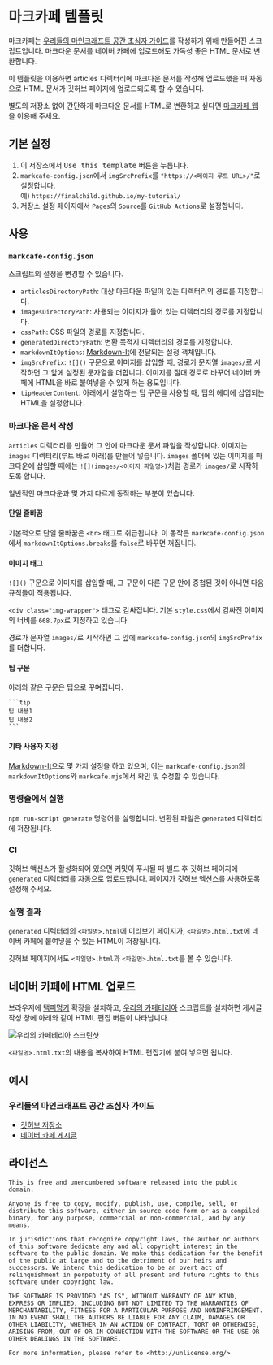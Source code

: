 # 마크카페 템플릿
마크카페는 [우리들의 마인크래프트 공간 초심자 가이드](https://cafe.naver.com/minecraftgame/1677174)를 작성하기 위해 만들어진 스크립트입니다. 마크다운 문서를 네이버 카페에 업로드해도 가독성 좋은 HTML 문서로 변환합니다.

이 템플릿을 이용하면 articles 디렉터리에 마크다운 문서를 작성해 업로드했을 때 자동으로 HTML 문서가 깃허브 페이지에 업로드되도록 할 수 있습니다.

별도의 저장소 없이 간단하게 마크다운 문서를 HTML로 변환하고 싶다면 [마크카페 웹](https://markcafe.finalchild.dev)을 이용해 주세요.

## 기본 설정
1. 이 저장소에서 <kbd><samp>Use this template</samp></kbd> 버튼을 누릅니다.
2. `markcafe-config.json`에서 `imgSrcPrefix`를 `"https://<페이지 루트 URL>/"`로 설정합니다.<br>예) `https://finalchild.github.io/my-tutorial/`
3. 저장소 설정 페이지에서 `Pages`의 `Source`를 `GitHub Actions`로 설정합니다.

## 사용
### `markcafe-config.json`
스크립트의 설정을 변경할 수 있습니다.
* `articlesDirectoryPath`: 대상 마크다운 파일이 있는 디렉터리의 경로를 지정합니다.
* `imagesDirectoryPath`: 사용되는 이미지가 들어 있는 디렉터리의 경로를 지정합니다.
* `cssPath`: CSS 파일의 경로를 지정합니다.
* `generatedDirectoryPath`: 변환 목적지 디렉터리의 경로를 지정합니다.
* `markdownItOptions`: [Markdown-It](https://markdown-it.github.io/)에 전달되는 설정 객체입니다.
* `imgSrcPrefix`: `![]()` 구문으로 이미지를 삽입할 때, 경로가 문자열 `images/`로 시작하면 그 앞에 설정된 문자열을 더합니다. 이미지를 절대 경로로 바꾸어 네이버 카페에 HTML을 바로 붙여넣을 수 있게 하는 용도입니다.
* `tipHeaderContent`: 아래에서 설명하는 팁 구문을 사용할 때, 팁의 헤더에 삽입되는 HTML을 설정합니다.

### 마크다운 문서 작성
`articles` 디렉터리를 만들어 그 안에 마크다운 문서 파일을 작성합니다. 이미지는 `images` 디렉터리(루트 바로 아래)를 만들어 넣습니다. `images` 폴더에 있는 이미지를 마크다운에 삽입할 때에는 `![](images/<이미지 파일명>)`처럼 경로가 `images/`로 시작하도록 합니다.

일반적인 마크다운과 몇 가지 다르게 동작하는 부분이 있습니다.

#### 단일 줄바꿈
기본적으로 단일 줄바꿈은 `<br>` 태그로 취급됩니다. 이 동작은 `markcafe-config.json`에서 `markdownItOptions.breaks`를 `false`로 바꾸면 꺼집니다.

#### 이미지 태그
`![]()` 구문으로 이미지를 삽입할 때, 그 구문이 다른 구문 안에 중첩된 것이 아니면 다음 규칙들이 적용됩니다.

`<div class="img-wrapper">` 태그로 감싸집니다. 기본 `style.css`에서 감싸진 이미지의 너비를 `668.7px`로 지정하고 있습니다.

경로가 문자열 `images/`로 시작하면 그 앞에 `markcafe-config.json`의 `imgSrcPrefix`를 더합니다.

#### 팁 구문
아래와 같은 구문은 팁으로 꾸며집니다.
~~~
```tip
팁 내용1
팁 내용2
```
~~~

#### 기타 사용자 지정
[Markdown-It](https://markdown-it.github.io/)으로 몇 가지 설정을 하고 있으며, 이는 `markcafe-config.json`의 `markdownItOptions`와 `markcafe.mjs`에서 확인 및 수정할 수 있습니다.

### 명령줄에서 실행
`npm run-script generate` 명령어를 실행합니다. 변환된 파일은 `generated` 디렉터리에 저장됩니다.

### CI
깃허브 액션스가 활성화되어 있으면 커밋이 푸시될 때 빌드 후 깃허브 페이지에 `generated` 디렉터리를 자동으로 업로드합니다. 페이지가 깃허브 엑션스를 사용하도록 설정해 주세요.

### 실행 결과
`generated` 디렉터리의 `<파일명>.html`에 미리보기 페이지가, `<파일명>.html.txt`에 네이버 카페에 붙여넣을 수 있는 HTML이 저장됩니다.

깃허브 페이지에서도 `<파일명>.html`과 `<파일명>.html.txt`를 볼 수 있습니다.

## 네이버 카페에 HTML 업로드
브라우저에 [탬퍼멍키](https://www.tampermonkey.net/) 확장을 설치하고, [우리의 카페테리아](https://openuserjs.org/scripts/finalchild/Our_Cafeteria) 스크립트를 설치하면 게시글 작성 창에 아래와 같이 HTML 편집 버튼이 나타납니다.

![우리의 카페테리아 스크린샷](https://i.imgur.com/yauzGbb.png)

`<파일명>.html.txt`의 내용을 복사하여 HTML 편집기에 붙여 넣으면 됩니다.

## 예시
### 우리들의 마인크래프트 공간 초심자 가이드
* [깃허브 저장소](https://github.com/Our-Minecraft-Space/our-mc-tutorial)
* [네이버 카페 게시글](https://cafe.naver.com/minecraftgame/1677174)

## 라이선스
```
This is free and unencumbered software released into the public domain.

Anyone is free to copy, modify, publish, use, compile, sell, or
distribute this software, either in source code form or as a compiled
binary, for any purpose, commercial or non-commercial, and by any
means.

In jurisdictions that recognize copyright laws, the author or authors
of this software dedicate any and all copyright interest in the
software to the public domain. We make this dedication for the benefit
of the public at large and to the detriment of our heirs and
successors. We intend this dedication to be an overt act of
relinquishment in perpetuity of all present and future rights to this
software under copyright law.

THE SOFTWARE IS PROVIDED "AS IS", WITHOUT WARRANTY OF ANY KIND,
EXPRESS OR IMPLIED, INCLUDING BUT NOT LIMITED TO THE WARRANTIES OF
MERCHANTABILITY, FITNESS FOR A PARTICULAR PURPOSE AND NONINFRINGEMENT.
IN NO EVENT SHALL THE AUTHORS BE LIABLE FOR ANY CLAIM, DAMAGES OR
OTHER LIABILITY, WHETHER IN AN ACTION OF CONTRACT, TORT OR OTHERWISE,
ARISING FROM, OUT OF OR IN CONNECTION WITH THE SOFTWARE OR THE USE OR
OTHER DEALINGS IN THE SOFTWARE.

For more information, please refer to <http://unlicense.org/>
```
